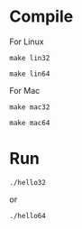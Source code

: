 # Compile

For Linux

```
make lin32
```

```
make lin64
```

For Mac

```
make mac32
```

```
make mac64
```

# Run

```
./hello32
```

or

```
./hello64
```

